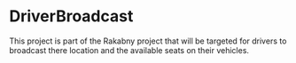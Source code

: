 # DriverBroadcast

This project is part of the Rakabny project that will be targeted for drivers to broadcast
there location and the available seats on their vehicles.